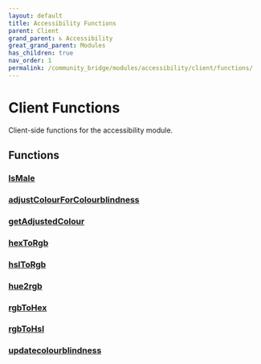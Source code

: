 ```yaml
---
layout: default
title: Accessibility Functions
parent: Client
grand_parent: ♿ Accessibility
great_grand_parent: Modules
has_children: true
nav_order: 1
permalink: /community_bridge/modules/accessibility/client/functions/
---
```


# Client Functions
Client-side functions for the accessibility module.

## Functions

### [IsMale](IsMale)
### [adjustColourForColourblindness](adjustColourForColourblindness)
### [getAdjustedColour](getAdjustedColour)
### [hexToRgb](hexToRgb)
### [hslToRgb](hslToRgb)
### [hue2rgb](hue2rgb)
### [rgbToHex](rgbToHex)
### [rgbToHsl](rgbToHsl)
### [updatecolourblindness](updatecolourblindness)
